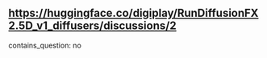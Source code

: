 ## https://huggingface.co/digiplay/RunDiffusionFX2.5D_v1_diffusers/discussions/2

contains_question: no